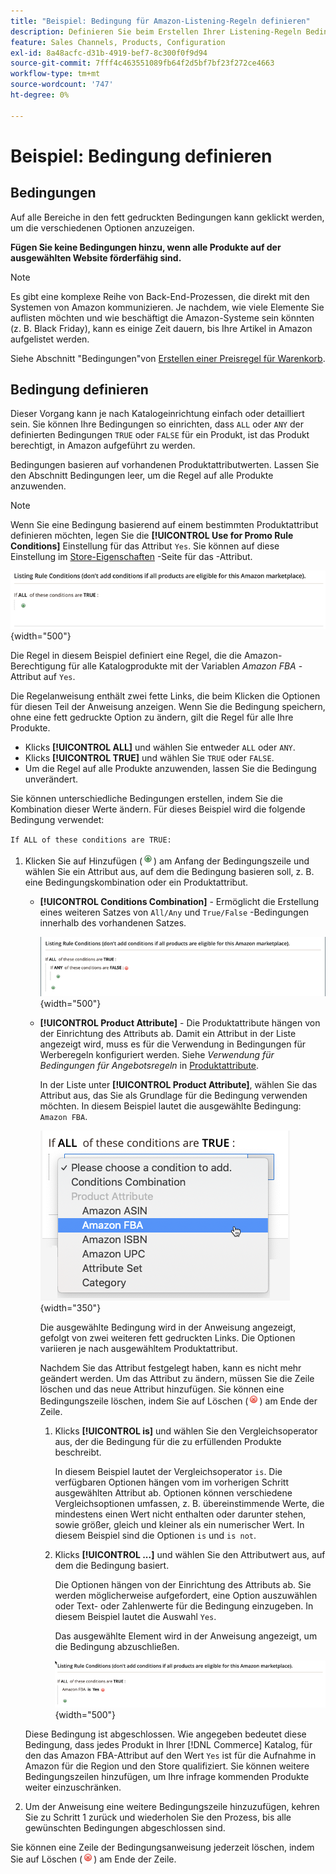 ```yaml
---
title: "Beispiel: Bedingung für Amazon-Listening-Regeln definieren"
description: Definieren Sie beim Erstellen Ihrer Listening-Regeln Bedingungen zur Identifizierung der Commerce-Katalogprodukte, die auf dem Amazon Marketplace aufgeführt werden sollen.
feature: Sales Channels, Products, Configuration
exl-id: 8a48acfc-d31b-4919-bef7-8c300f0f9d94
source-git-commit: 7fff4c463551089fb64f2d5bf7bf23f272ce4663
workflow-type: tm+mt
source-wordcount: '747'
ht-degree: 0%

---
```


# Beispiel: Bedingung definieren

## Bedingungen

Auf alle Bereiche in den fett gedruckten Bedingungen kann geklickt werden, um die verschiedenen Optionen anzuzeigen.

**Fügen Sie keine Bedingungen hinzu, wenn alle Produkte auf der ausgewählten Website förderfähig sind.**

>[!NOTE]
>
>Es gibt eine komplexe Reihe von Back-End-Prozessen, die direkt mit den Systemen von Amazon kommunizieren. Je nachdem, wie viele Elemente Sie auflisten möchten und wie beschäftigt die Amazon-Systeme sein könnten (z. B. Black Friday), kann es einige Zeit dauern, bis Ihre Artikel in Amazon aufgelistet werden.

Siehe Abschnitt &quot;Bedingungen&quot;von [Erstellen einer Preisregel für Warenkorb](https://experienceleague.adobe.com/docs/commerce-admin/marketing/promotions/catalog-rules/price-rules-catalog-create.html).

## Bedingung definieren

Dieser Vorgang kann je nach Katalogeinrichtung einfach oder detailliert sein. Sie können Ihre Bedingungen so einrichten, dass `ALL` oder `ANY` der definierten Bedingungen `TRUE` oder `FALSE` für ein Produkt, ist das Produkt berechtigt, in Amazon aufgeführt zu werden.

Bedingungen basieren auf vorhandenen Produktattributwerten. Lassen Sie den Abschnitt Bedingungen leer, um die Regel auf alle Produkte anzuwenden.

>[!NOTE]
>
>Wenn Sie eine Bedingung basierend auf einem bestimmten Produktattribut definieren möchten, legen Sie die **[!UICONTROL Use for Promo Rule Conditions]** Einstellung für das Attribut `Yes`. Sie können auf diese Einstellung im [Store-Eigenschaften](https://experienceleague.adobe.com/docs/commerce-admin/catalog/product-attributes/product-attributes-add.html) -Seite für das -Attribut.

![Bedingung - Zeile 1](assets/ob-listing-rule-conditions-start.png){width="500"}

Die Regel in diesem Beispiel definiert eine Regel, die die Amazon-Berechtigung für alle Katalogprodukte mit der Variablen _Amazon FBA_ -Attribut auf `Yes`.

Die Regelanweisung enthält zwei fette Links, die beim Klicken die Optionen für diesen Teil der Anweisung anzeigen. Wenn Sie die Bedingung speichern, ohne eine fett gedruckte Option zu ändern, gilt die Regel für alle Ihre Produkte.

- Klicks **[!UICONTROL ALL]** und wählen Sie entweder `ALL` oder `ANY`.
- Klicks **[!UICONTROL TRUE]** und wählen Sie `TRUE` oder `FALSE`.
- Um die Regel auf alle Produkte anzuwenden, lassen Sie die Bedingung unverändert.

Sie können unterschiedliche Bedingungen erstellen, indem Sie die Kombination dieser Werte ändern. Für dieses Beispiel wird die folgende Bedingung verwendet:

`If ALL of these conditions are TRUE:`

1. Klicken Sie auf Hinzufügen (![Symbol &quot;Hinzufügen&quot;](assets/btn-add-grn.png)) am Anfang der Bedingungszeile und wählen Sie ein Attribut aus, auf dem die Bedingung basieren soll, z. B. eine Bedingungskombination oder ein Produktattribut.

   - **[!UICONTROL Conditions Combination]** - Ermöglicht die Erstellung eines weiteren Satzes von `All/Any` und `True/False` -Bedingungen innerhalb des vorhandenen Satzes.

     ![Bedingungskombination](assets/ob-conditions-combinations.png){width="500"}

   - **[!UICONTROL Product Attribute]** - Die Produktattribute hängen von der Einrichtung des Attributs ab. Damit ein Attribut in der Liste angezeigt wird, muss es für die Verwendung in Bedingungen für Werberegeln konfiguriert werden. Siehe _Verwendung für Bedingungen für Angebotsregeln_ in [Produktattribute](https://experienceleague.adobe.com/docs/commerce-admin/catalog/product-attributes/product-attributes.html).

     In der Liste unter **[!UICONTROL Product Attribute]**, wählen Sie das Attribut aus, das Sie als Grundlage für die Bedingung verwenden möchten. In diesem Beispiel lautet die ausgewählte Bedingung: `Amazon FBA`.

     ![Bedingungszeile 2, Teil 2](assets/ob-condition-attribute-dropdown.png){width="350"}

     Die ausgewählte Bedingung wird in der Anweisung angezeigt, gefolgt von zwei weiteren fett gedruckten Links. Die Optionen variieren je nach ausgewähltem Produktattribut.

     Nachdem Sie das Attribut festgelegt haben, kann es nicht mehr geändert werden. Um das Attribut zu ändern, müssen Sie die Zeile löschen und das neue Attribut hinzufügen. Sie können eine Bedingungszeile löschen, indem Sie auf Löschen (![Löschsymbol](assets/btn-del-red.png)) am Ende der Zeile.

      1. Klicks **[!UICONTROL is]** und wählen Sie den Vergleichsoperator aus, der die Bedingung für die zu erfüllenden Produkte beschreibt.

         In diesem Beispiel lautet der Vergleichsoperator `is`. Die verfügbaren Optionen hängen vom im vorherigen Schritt ausgewählten Attribut ab. Optionen können verschiedene Vergleichsoptionen umfassen, z. B. übereinstimmende Werte, die mindestens einen Wert nicht enthalten oder darunter stehen, sowie größer, gleich und kleiner als ein numerischer Wert. In diesem Beispiel sind die Optionen `is` und `is not`.

      1. Klicks **[!UICONTROL ...]** und wählen Sie den Attributwert aus, auf dem die Bedingung basiert.

         Die Optionen hängen von der Einrichtung des Attributs ab. Sie werden möglicherweise aufgefordert, eine Option auszuwählen oder Text- oder Zahlenwerte für die Bedingung einzugeben. In diesem Beispiel lautet die Auswahl `Yes`.

         Das ausgewählte Element wird in der Anweisung angezeigt, um die Bedingung abzuschließen.

         ![Bedingungszeile 2, Teil 3](assets/ob-listing-rule-condition-is.png){width="500"}

   Diese Bedingung ist abgeschlossen. Wie angegeben bedeutet diese Bedingung, dass jedes Produkt in Ihrer [!DNL Commerce] Katalog, für den das Amazon FBA-Attribut auf den Wert `Yes` ist für die Aufnahme in Amazon für die Region und den Store qualifiziert. Sie können weitere Bedingungszeilen hinzufügen, um Ihre infrage kommenden Produkte weiter einzuschränken.

1. Um der Anweisung eine weitere Bedingungszeile hinzuzufügen, kehren Sie zu Schritt 1 zurück und wiederholen Sie den Prozess, bis alle gewünschten Bedingungen abgeschlossen sind.

Sie können eine Zeile der Bedingungsanweisung jederzeit löschen, indem Sie auf Löschen (![Löschsymbol](assets/btn-del-red.png)) am Ende der Zeile.
